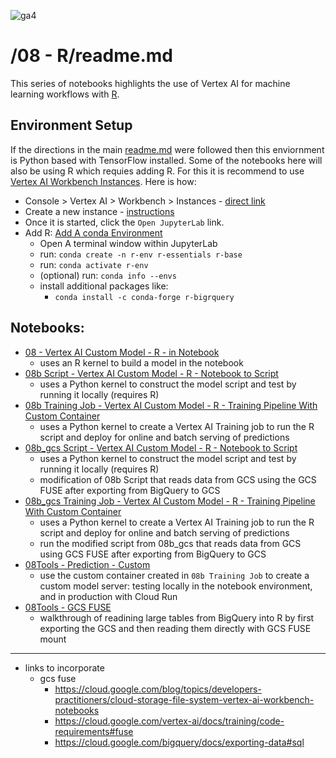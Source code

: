 ![ga4](https://www.google-analytics.com/collect?v=2&tid=G-6VDTYWLKX6&cid=1&en=page_view&sid=1&dl=statmike%2Fvertex-ai-mlops%2F08+-+R&dt=readme.md)

# /08 - R/readme.md

This series of notebooks highlights the use of Vertex AI for machine learning workflows with [R](https://www.r-project.org/).

## Environment Setup
If the directions in the main [readme.md](../readme.md) were followed then this enviornment is Python based with TensorFlow installed.  Some of the notebooks here will also be using R which requies adding R.  For this it is recommend to use [Vertex AI Workbench Instances](https://cloud.google.com/vertex-ai/docs/workbench/instances/introduction).  Here is how:
- Console > Vertex AI > Workbench > Instances - [direct link](https://console.cloud.google.com/vertex-ai/workbench/instances)
- Create a new instance - [instructions](https://cloud.google.com/vertex-ai/docs/workbench/instances/create)
- Once it is started, click the `Open JupyterLab` link.
- Add R: [Add A conda Environment](https://cloud.google.com/vertex-ai/docs/workbench/instances/add-environment)
    - Open A terminal window within JupyterLab
    - run: `conda create -n r-env r-essentials r-base`
    - run: `conda activate r-env`
    - (optional) run: `conda info --envs`
    - install additional packages like:
        - `conda install -c conda-forge r-bigrquery`

## Notebooks:
- [08 - Vertex AI Custom Model - R - in Notebook](./08%20-%20Vertex%20AI%20Custom%20Model%20-%20R%20-%20in%20Notebook.ipynb)
    - uses an R kernel to build a model in the notebook
- [08b Script - Vertex AI Custom Model - R - Notebook to Script](08b%20Script%20-%20Vertex%20AI%20Custom%20Model%20-%20R%20-%20Notebook%20to%20Script.ipynb)
    - uses a Python kernel to construct the model script and test by running it locally (requires R)
- [08b Training Job - Vertex AI Custom Model - R - Training Pipeline With Custom Container](./08b%20Training%20Job%20-%20Vertex%20AI%20Custom%20Model%20-%20R%20-%20Training%20Pipeline%20With%20Custom%20Container.ipynb)
    - uses a Python kernel to create a Vertex AI Training job to run the R script and deploy for online and batch serving of predictions
- [08b_gcs Script - Vertex AI Custom Model - R - Notebook to Script](08b%20Script%20-%20Vertex%20AI%20Custom%20Model%20-%20R%20-%20Notebook%20to%20Script.ipynb)
    - uses a Python kernel to construct the model script and test by running it locally (requires R)
    - modification of 08b Script that reads data from GCS using the GCS FUSE after exporting from BigQuery to GCS
- [08b_gcs Training Job - Vertex AI Custom Model - R - Training Pipeline With Custom Container](./08b%20Training%20Job%20-%20Vertex%20AI%20Custom%20Model%20-%20R%20-%20Training%20Pipeline%20With%20Custom%20Container.ipynb)
    - uses a Python kernel to create a Vertex AI Training job to run the R script and deploy for online and batch serving of predictions
    - run the modified script from 08b_gcs that reads data from GCS using GCS FUSE after exporting from BigQuery to GCS
- [08Tools - Prediction - Custom](./08Tools%20-%20Prediction%20-%20Custom.ipynb)
    - use the custom container created in `08b Training Job` to create a custom model server: testing locally in the notebook environment, and in production with Cloud Run
- [08Tools - GCS FUSE](./08Tools%20-%20GCS%20FUSE.ipynb)
    - walkthrough of readining large tables from BigQuery into R by first exporting the GCS and then reading them directly with GCS FUSE mount
    
    
---

- links to incorporate
    - gcs fuse
        - https://cloud.google.com/blog/topics/developers-practitioners/cloud-storage-file-system-vertex-ai-workbench-notebooks
        - https://cloud.google.com/vertex-ai/docs/training/code-requirements#fuse
        - https://cloud.google.com/bigquery/docs/exporting-data#sql

